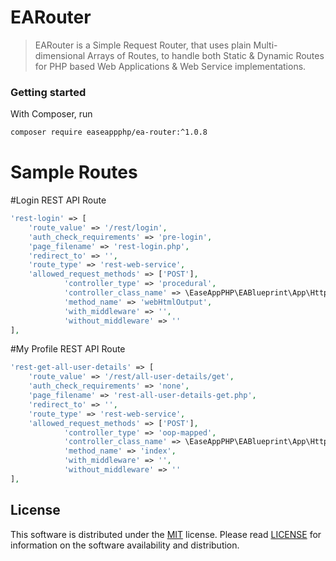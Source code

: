 # EARouter
> EARouter is a Simple Request Router, that uses plain Multi-dimensional Arrays of Routes, to handle both Static &amp; Dynamic Routes for PHP based Web Applications &amp; Web Service implementations.


### Getting started
With Composer, run

```sh
composer require easeappphp/ea-router:^1.0.8
```

# Sample Routes
#Login REST API Route
```php
'rest-login' => [
	'route_value' => '/rest/login',
	'auth_check_requirements' => 'pre-login',
	'page_filename' => 'rest-login.php',
	'redirect_to' => '',
	'route_type' => 'rest-web-service',
	'allowed_request_methods' => ['POST'],
			'controller_type' => 'procedural',
			'controller_class_name' => \EaseAppPHP\EABlueprint\App\Http\Controllers\ProceduralController::class,
			'method_name' => 'webHtmlOutput',
			'with_middleware' => '',
			'without_middleware' => ''
],

```



#My Profile REST API Route
```php
'rest-get-all-user-details' => [
	'route_value' => '/rest/all-user-details/get',
	'auth_check_requirements' => 'none',
	'page_filename' => 'rest-all-user-details-get.php',
	'redirect_to' => '',
	'route_type' => 'rest-web-service',
	'allowed_request_methods' => ['POST'],
			'controller_type' => 'oop-mapped',
			'controller_class_name' => \EaseAppPHP\EABlueprint\App\Http\Controllers\AllUserDetails\GetController::class,
			'method_name' => 'index',
			'with_middleware' => '',
			'without_middleware' => ''
],

```
	

## License
This software is distributed under the [MIT](https://opensource.org/licenses/MIT) license. Please read [LICENSE](https://github.com/easeappphp/PDOLight/blob/main/LICENSE) for information on the software availability and distribution.
	